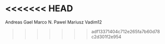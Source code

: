 <<<<<<< HEAD
=======
Andreas
Gael 
Marco N.
Pawel
Mariusz
Vadim12
>>>>>>> adf13371404c712e265fa7b60d78c2d301f2e954
